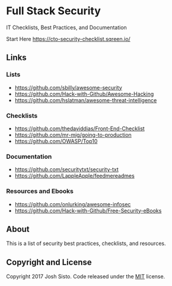 # Full Stack Security
IT Checklists, Best Practices, and Documentation

Start Here https://cto-security-checklist.sqreen.io/

## Links
### Lists
+ https://github.com/sbilly/awesome-security
+ https://github.com/Hack-with-Github/Awesome-Hacking
+ https://github.com/hslatman/awesome-threat-intelligence

### Checklists
+ https://github.com/thedaviddias/Front-End-Checklist
+ https://github.com/mr-mig/going-to-production
+ https://github.com/OWASP/Top10

### Documentation
+ https://github.com/securitytxt/security-txt
+ https://github.com/LappleApple/feedmereadmes

### Resources and Ebooks
+ https://github.com/onlurking/awesome-infosec
+ https://github.com/Hack-with-Github/Free-Security-eBooks

## About

This is a list of security best practices, checklists, and resources. 

## Copyright and License

Copyright 2017 Josh Sisto. Code released under the [MIT](https://github.com/llamafarmer/FSS/blob/master/LICENSE) license.
